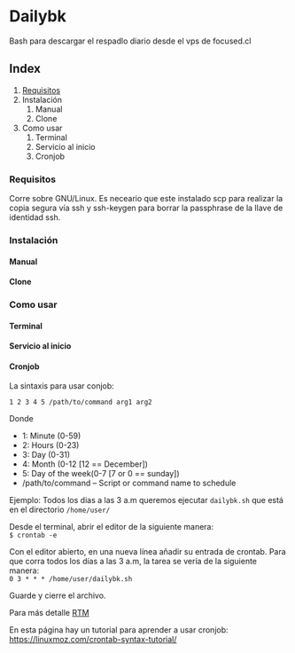 # Dailybk

Bash para descargar el respadlo diario desde el vps de focused.cl

## Index

1. [Requisitos](#Requisitos)
1. Instalación
   1. Manual
   1. Clone
1. Como usar
   1. Terminal
   1. Servicio al inicio
   1. Cronjob

### Requisitos
Corre sobre GNU/Linux. Es neceario que este instalado scp para realizar la copia segura vía ssh y ssh-keygen para borrar la passphrase de la llave de identidad ssh.

### Instalación

#### Manual

#### Clone

### Como usar

#### Terminal
#### Servicio al inicio
#### Cronjob
La sintaxis para usar conjob: 

`1 2 3 4 5 /path/to/command arg1 arg2` 

Donde

* 1: Minute (0-59)
* 2: Hours (0-23)
* 3: Day (0-31)
* 4: Month (0-12 [12 == December])
* 5: Day of the week(0-7 [7 or 0 == sunday])
* /path/to/command – Script or command name to schedule

Ejemplo: Todos los dias a las 3 a.m queremos ejecutar `dailybk.sh` que está en el directorio `/home/user/` 

Desde el terminal, abrir el editor de la siguiente manera:  
`$ crontab -e`

Con el editor abierto, en una nueva línea añadir su entrada de crontab. Para que corra todos los días a las 3 a.m, la tarea se vería de la siguiente manera:   
`0 3 * * * /home/user/dailybk.sh`

Guarde y cierre el archivo.

Para más detalle [RTM](https://pubs.opengroup.org/onlinepubs/9699919799/utilities/crontab.html)

En esta página hay un tutorial para aprender a usar cronjob: https://linuxmoz.com/crontab-syntax-tutorial/


